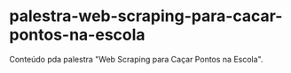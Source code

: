 # palestra-web-scraping-para-cacar-pontos-na-escola
 Conteúdo pda palestra "Web Scraping para Caçar Pontos na Escola".
